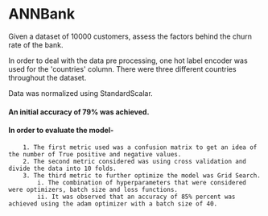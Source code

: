 # ANNBank
Given a dataset of 10000 customers, assess the factors behind the churn rate of the bank.

In order to deal with the data pre processing, one hot label encoder was used for the 'countries' column. There were three different countries throughout the dataset. 

Data was normalized using StandardScalar. 

#### An initial accuracy of 79% was achieved. 

#### In order to evaluate the model- 
        1. The first metric used was a confusion matrix to get an idea of the number of True positive and negative values. 
        2. The second metric considered was using cross validation and divide the data into 10 folds. 
        3. The third metric to further optimize the model was Grid Search. 
            i. The combination of hyperparameters that were considered were optimizers, batch size and loss functions.
            ii. It was observed that an accuracy of 85% percent was achieved using the adam optimizer with a batch size of 40. 
